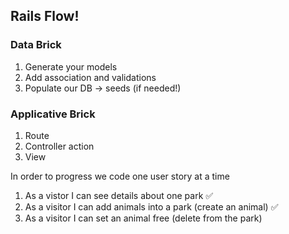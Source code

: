 ## Rails Flow!

### Data Brick
1. Generate your models
2. Add association and validations
3. Populate our DB -> seeds (if needed!)

### Applicative Brick
1. Route
2. Controller action
3. View

In order to progress we code one user story at a time
1. As a vistor I can see details about one park ✅
2. As a visitor I can add animals into a park (create an animal) ✅
3. As a visitor I can set an animal free (delete from the park)
